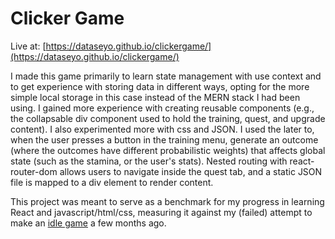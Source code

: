 # Clicker Game

Live at: [https://dataseyo.github.io/clickergame/](https://dataseyo.github.io/clickergame/)

I made this game primarily to learn state management with use context and to get experience with storing data in different ways, opting for the more simple local storage in this case instead of the MERN stack I had been using. I gained more experience with creating reusable components (e.g., the collapsable div component used to hold the training, quest, and upgrade content). I also experimented more with css and JSON. I used the later to, when the user presses a button in the training menu, generate an outcome (where the outcomes have different probabilistic weights) that affects global state (such as the stamina, or the user's stats). Nested routing with react-router-dom allows users to navigate inside the quest tab, and a static JSON file is mapped to a div element to render content. 

This project was meant to serve as a benchmark for my progress in learning React and javascript/html/css, measuring it against my (failed) attempt to make an [idle game](https://github.com/dataseyo/idlegame) a few months ago. 